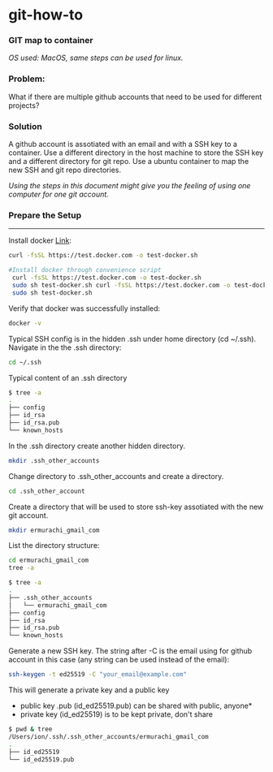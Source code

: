 # git-how-to

### GIT map to container
*OS used: MacOS, same steps can be used for linux.*

### Problem: 
What if there are multiple github accounts that need to be used for different projects?

### Solution
A github account is assotiated with an email and with a SSH key to a container.
Use a different directory in the host machine to store the SSH key and a different directory for git repo.
Use a ubuntu container to map the new SSH and git repo directories.

*Using the steps in this document might give you the feeling of using one computer for one git account.*


### Prepare the Setup
---
Install docker [Link](https://docs.docker.com/engine/install/ubuntu/#install-using-the-convenience-script):
```bash
curl -fsSL https://test.docker.com -o test-docker.sh
```

```bash
#Install docker through convenience script
 curl -fsSL https://test.docker.com -o test-docker.sh
 sudo sh test-docker.sh curl -fsSL https://test.docker.com -o test-docker.sh
 sudo sh test-docker.sh
```

Verify that docker was successfully installed:
```bash
docker -v
```

Typical SSH config is in the hidden .ssh under home directory (cd ~/.ssh).\
Navigate in the the .ssh directory:
```bash
cd ~/.ssh
```

Typical content of an .ssh directory
```bash
$ tree -a
.
├── config
├── id_rsa
├── id_rsa.pub
└── known_hosts
```

In the .ssh directory create another hidden directory.
```bash
mkdir .ssh_other_accounts
```

Change directory to .ssh_other_accounts and create a directory.
```bash
cd .ssh_other_account
```

Create a directory that will be used to store ssh-key assotiated with the new git account.
```bash
mkdir ermurachi_gmail_com
```

List the directory structure:
```bash
cd ermurachi_gmail_com
tree -a
```

```bash
$ tree -a
.
├── .ssh_other_accounts
│   └── ermurachi_gmail_com
├── config
├── id_rsa
├── id_rsa.pub
└── known_hosts
```

Generate a new SSH key. The string after -C is the email using for github account in this case (any string can be used instead of the email):
```bash
ssh-keygen -t ed25519 -C "your_email@example.com"
```
This will generate a private key and a public key

* public key \.pub  \(id_ed25519.pub\) can be shared with public, anyone*
* private key (id_ed25519) is to be kept private, don't share
```bash
$ pwd & tree
/Users/ion/.ssh/.ssh_other_accounts/ermurachi_gmail_com
.
├── id_ed25519
└── id_ed25519.pub
```

